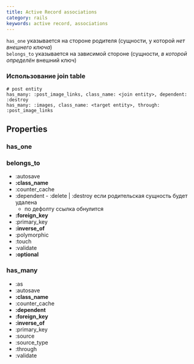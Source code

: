 ```yaml
---
title: Active Record associations
category: rails
keywords: active record, associations
---
```


`has_one` указывается на стороне родителя (сущности, у которой _нет внешнего ключа_)  
`belongs_to` указывается на зависимой стороне (сущности, _в которой определён_ внешний ключ)

### Использование join table
```
# post entity
has_many: :post_image_links, class_name: <join entity>, dependent: :destroy
has_many: :images, class_name: <target entity>, through: :post_image_links
```

## Properties

### has_one

### belongs_to

* :autosave
* __:class_name__
* :counter_cache
* :dependent - :delete | :destroy если родительская сущность будет удалена
  - по дефолту ссылка обнулится
* __:foreign_key__
* :primary_key
* __:inverse_of__
* :polymorphic
* :touch
* :validate
* __:optional__


### has_many

* :as
* :autosave
* __:class_name__
* :counter_cache
* __:dependent__
* __:foreign_key__
* __:inverse_of__
* :primary_key
* :source
* :source_type
* :through
* :validate
